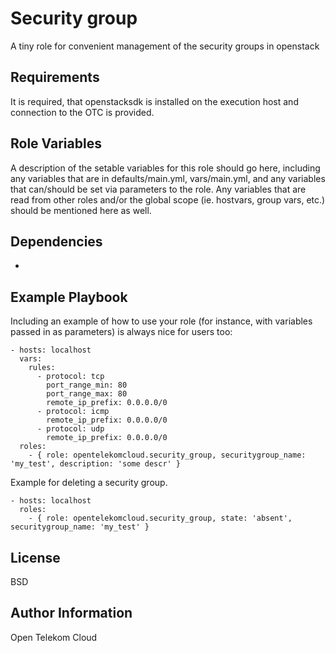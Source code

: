 Security group
==============

A tiny role for convenient management of the security groups in openstack

Requirements
------------

It is required, that openstacksdk is installed on the execution host and connection to the OTC is provided.

Role Variables
--------------

A description of the setable variables for this role should go here, including any variables that are in defaults/main.yml, vars/main.yml, and any variables that can/should be set via parameters to the role. Any variables that are read from other roles and/or the global scope (ie. hostvars, group vars, etc.) should be mentioned here as well.

Dependencies
------------

-

Example Playbook
----------------

Including an example of how to use your role (for instance, with variables passed in as parameters) is always nice for users too:

    - hosts: localhost
      vars:
        rules:
          - protocol: tcp
            port_range_min: 80
            port_range_max: 80
            remote_ip_prefix: 0.0.0.0/0
          - protocol: icmp
            remote_ip_prefix: 0.0.0.0/0
          - protocol: udp
            remote_ip_prefix: 0.0.0.0/0
      roles:
        - { role: opentelekomcloud.security_group, securitygroup_name: 'my_test', description: 'some descr' }
  
Example for deleting a security group.
    
    - hosts: localhost
      roles:
        - { role: opentelekomcloud.security_group, state: 'absent', securitygroup_name: 'my_test' }

License
-------

BSD

Author Information
------------------

Open Telekom Cloud
